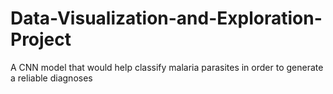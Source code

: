 # Data-Visualization-and-Exploration-Project
A CNN model that would help classify malaria parasites in order to generate a reliable diagnoses
